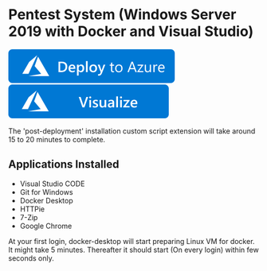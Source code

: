 # Pentest System (Windows Server 2019 with Docker and Visual Studio)

[![Deploy To Azure](https://raw.githubusercontent.com/Azure/azure-quickstart-templates/master/1-CONTRIBUTION-GUIDE/images/deploytoazure.svg?sanitize=true)](https://portal.azure.com/#create/Microsoft.Template/uri/https%3A%2F%2Fraw.githubusercontent.com%2Fdavidokeyode%2Fazure-offensive%2Fmaster%2Fpentest-vm-win-template%2Fazuredeploy.json)
[![Visualize](https://raw.githubusercontent.com/Azure/azure-quickstart-templates/master/1-CONTRIBUTION-GUIDE/images/visualizebutton.svg?sanitize=true)](http://armviz.io/#/?load=https%3A%2F%2Fraw.githubusercontent.com%2Fdavidokeyode%2Fazure-offensive%2Fmaster%2Fpentest-vm-win-template%2Fazuredeploy.json)   


The 'post-deployment' installation custom script extension will take around 15 to 20 minutes to complete.

## Applications Installed

- Visual Studio CODE 
- Git for Windows
- Docker Desktop
- HTTPie 
- 7-Zip
- Google Chrome

At your first login, docker-desktop will start preparing Linux VM for docker. It might take 5 minutes. Thereafter it should start (On every login) within few seconds only.